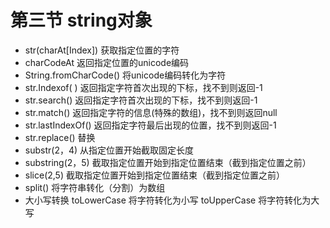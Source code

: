 # 第三节 string对象
* str(charAt[Index])
	获取指定位置的字符
* charCodeAt
	返回指定位置的unicode编码
* String.fromCharCode()
	将unicode编码转化为字符
* str.Indexof( )
	返回指定字符首次出现的下标，找不到则返回-1
* str.search()
	返回指定字符首次出现的下标，找不到则返回-1
* str.match()
	返回指定字符的信息(特殊的数组)，找不到则返回null
* str.lastIndexOf()
	返回指定字符最后出现的位置，找不到则返回-1
* str.replace()
	替换
* substr(2，4)
	从指定位置开始截取固定长度
* substring(2，5)
	截取指定位置开始到指定位置结束（截到指定位置之前）
* slice(2,5)
	截取指定位置开始到指定位置结束（截到指定位置之前）
* split()
	将字符串转化（分割）为数组
* 大小写转换
	toLowerCase
		将字符转化为小写
	toUpperCase
		将字符转化为大写
